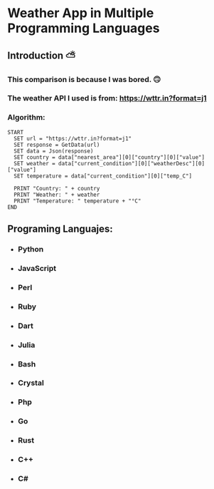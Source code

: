 # Weather App in Multiple Programming Languages

## Introduction ⛅
### This comparison is because I was bored. 🙃
### The weather API I used is from: <https://wttr.in?format=j1>

### Algorithm:

``` 
START
  SET url = "https://wttr.in?format=j1"
  SET response = GetData(url)
  SET data = Json(response)
  SET country = data["nearest_area"][0]["country"][0]["value"]
  SET weather = data["current_condition"][0]["weatherDesc"][0]["value"]
  SET temperature = data["current_condition"][0]["temp_C"]
  
  PRINT "Country: " + country
  PRINT "Weather: " + weather
  PRINT "Temperature: " temperature + "°C"
END
```


## Programing Languajes:

- ### **Python**
- ### **JavaScript**
- ### **Perl**
- ### **Ruby**
- ### **Dart**
- ### **Julia**
- ### **Bash**
- ### **Crystal**
- ### **Php**
- ### **Go**
- ### **Rust**
- ### C++
- ### **C#**
